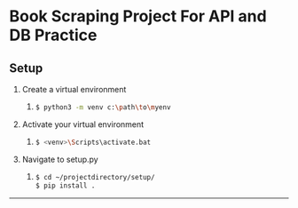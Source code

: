 # Book Scraping Project For API and DB Practice

## Setup

1. Create a virtual environment 
   1. ```bash
      $ python3 -m venv c:\path\to\myenv
      ```
      
2. Activate your virtual environment
   1. ```bash
      $ <venv>\Scripts\activate.bat 
      ```

3. Navigate to setup.py
   1. ```bash
      $ cd ~/projectdirectory/setup/
      $ pip install .
      ```


***

